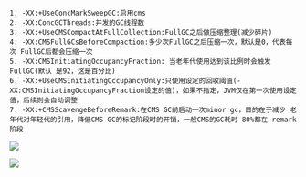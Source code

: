 ```
1. -XX:+UseConcMarkSweepGC:启用cms
2. -XX:ConcGCThreads:并发的GC线程数
3. -XX:+UseCMSCompactAtFullCollection:FullGC之后做压缩整理(减少碎片)
4. -XX:CMSFullGCsBeforeCompaction:多少次FullGC之后压缩一次，默认是0，代表每次 FullGC后都会压缩一次
5. -XX:CMSInitiatingOccupancyFraction: 当老年代使用达到该比例时会触发FullGC(默认 是92，这是百分比)
6. -XX:+UseCMSInitiatingOccupancyOnly:只使用设定的回收阈值(- XX:CMSInitiatingOccupancyFraction设定的值)，如果不指定，JVM仅在第一次使用设定 值，后续则会自动调整
7. -XX:+CMSScavengeBeforeRemark:在CMS GC前启动一次minor gc，目的在于减少 老年代对年轻代的引用，降低CMS GC的标记阶段时的开销，一般CMS的GC耗时 80%都在 remark阶段
```

![](https://youpaiyun.zongqilive.cn/image/20200609145055.png)

![](https://youpaiyun.zongqilive.cn/image/20200609145106.png)





